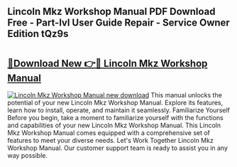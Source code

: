 ## Lincoln Mkz Workshop Manual PDF Download Free - Part-lvl User Guide Repair - Service Owner Edition tQz9s

# <h2><a href="http://bc46983.oget.top/?id=Lincoln+Mkz+Workshop+Manual">🔗Download New 👉🔴 Lincoln Mkz Workshop Manual</a></h2>

[![Lincoln Mkz Workshop Manual new download](https://i.imgur.com/5g1atiW.png)](http://bc46983.oget.top/?id=Lincoln+Mkz+Workshop+Manual)
This manual unlocks the potential of your new Lincoln Mkz Workshop Manual. Explore its features, learn how to install, operate, and maintain it seamlessly. Familiarize Yourself Before you begin, take a moment to familiarize yourself with the functions and capabilities of your new Lincoln Mkz Workshop Manual. This Lincoln Mkz Workshop Manual comes equipped with a comprehensive set of features to meet your diverse needs. Let's Work Together Lincoln Mkz Workshop Manual. Our customer support team is ready to assist you in any way possible.
